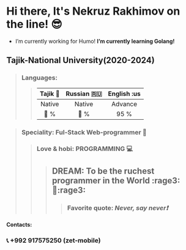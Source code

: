 # Hi there, It's Nekruz Rakhimov on the line! :sunglasses:
- I’m currently working for Humo! **I’m currently learning Golang!**

## Tajik-National University(2020-2024)

>### Languages:
>
>>| Tajik :heartbeat: | Russian :ru:    |    English :us   | 
>>| :---------------: | :-------------:| :---------------:|
>>|       Native      | Native         |      Advance     |
>>|      :100: %      |     :100: %    |        95 %      | 

>### Speciality: Ful-Stack Web-programmer :city_sunrise:
>>### Love & hobi: PROGRAMMING :computer:
>>>## DREAM: To be the ruchest programmer in the World :rage3::muscle::rage3:
>>>>### Favorite quote: *Never, say never:exclamation:* 
#### Contacts:
### :telephone_receiver:   +992 917575250 (zet-mobile) 
